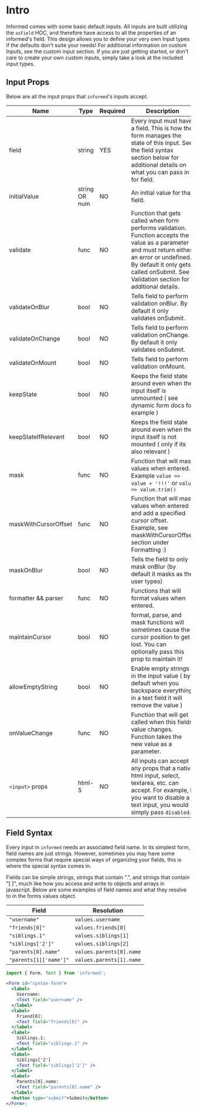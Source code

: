 # Intro

Informed comes with some basic default inputs. All inputs are built utilizing the `asField` HOC, and therefore have access to all the properties of an informed's field. This design allows you to define your very own Input types if the defaults don't suite your needs! For additional information on custom Inputs, see the custom input section. If you are just getting started, or don't care to create your own custom inputs, simply take a look at the included input types.

## Input Props

Below are all the input props that `informed`'s inputs accept.

| Name                 | Type          | Required | Description                                                                                                                                                                                                                              |
| -------------------- | ------------- | -------- | ---------------------------------------------------------------------------------------------------------------------------------------------------------------------------------------------------------------------------------------- |
| field                | string        | YES      | Every input must have a field. This is how the form manages the state of this input. See the field syntax section below for additional details on what you can pass in for field.                                                        |
| initialValue         | string OR num | NO       | An initial value for that field.                                                                                                                                                                                                         |
| validate             | func          | NO       | Function that gets called when form performs validation. Function accepts the value as a parameter and must return either an error or undefined. By default it only gets called onSubmit. See Validation section for additional details. |
| validateOnBlur       | bool          | NO       | Tells field to perform validation onBlur. By default it only validates onSubmit.                                                                                                                                                         |
| validateOnChange     | bool          | NO       | Tells field to perform validation onChange. By default it only validates onSubmit.                                                                                                                                                       |
| validateOnMount      | bool          | NO       | Tells field to perform validation onMount.                                                                                                                                                                                               |  |
| keepState            | bool          | NO       | Keeps the field state around even when the input itself is unmounted ( see dynamic form docs for example )                                                                                                                               |
| keepStateIfRelevant  | bool          | NO       | Keeps the field state around even when the input itself is not mounted ( only if its also relevant )                                                                                                                                     |
| mask                 | func          | NO       | Function that will mask values when entered. Example `value => value + '!!!'` or `value => value.trim()`                                                                                                                                 |
| maskWithCursorOffset | func          | NO       | Function that will mask values when entered and add a specified cursor offset. Example, see maskWithCursorOffset section under Formatting :)                                                                                             |
| maskOnBlur           | bool          | NO       | Tells the field to only mask onBlur (by default it masks as the user types)                                                                                                                                                              |
| formatter && parser  | func          | NO       | Functions that will format values when entered.                                                                                                                                                                                          |
| maintainCursor       | bool          | NO       | format, parse, and mask functions will sometimes cause the cursor position to get lost. You can optionally pass this prop to maintain it!                                                                                                |
| allowEmptyString     | bool          | NO       | Enable empty strings in the input value ( by default when you backspace everything in a text field it will remove the value )                                                                                                            |
| onValueChange        | func          | NO       | Function that will get called when this fields value changes. Function takes the new value as a parameter.                                                                                                                               |
| `<input>` props      | html-5        | NO       | All inputs can accept any props that a native html input, select, textarea, etc. can accept. For example, if you want to disable a text input, you would simply pass `disabled`.                                                         |

## Field Syntax

Every input in `informed` needs an associated field name. In its simplest form, field names are just strings. However, sometimes you may have some complex forms that require special ways of organizing your fields, this is where the special syntax comes in.

Fields can be simple strings, strings that contain ".", and strings that contain "[ ]", much like how you access and write to objects and arrays in javascript. Below are some examples of field names and what they resolve to in the forms values object.

| Field                  | Resolution               |
| ---------------------- | ------------------------ |
| `"username"`           | `values.username`        |
| `"friends[0]"`         | `values.friends[0]`      |
| `"siblings.1"`         | `values.siblings[1]`     |
| `"siblings['2']"`      | `values.siblings[2]`     |
| `"parents[0].name"`    | `values.parents[0].name` |
| `"parents[1]['name']"` | `values.parents[1].name` |

<!-- STORY -->

```jsx
import { Form, Text } from 'informed';

<Form id="syntax-form">
  <label>
    Username:
    <Text field="username" />
  </label>
  <label>
    Friend[0]:
    <Text field="friends[0]" />
  </label>
  <label>
    Siblings.1:
    <Text field="siblings.1" />
  </label>
  <label>
    Siblings['2']
    <Text field="siblings['2']" />
  </label>
  <label>
    Parents[0].name:
    <Text field="parents[0].name" />
  </label>
  <button type="submit">Submit</button>
</Form>;
```
